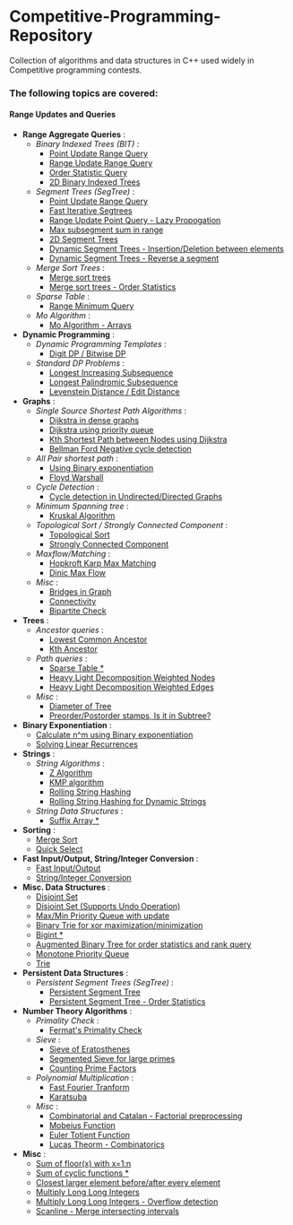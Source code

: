 # Competitive-Programming-Repository
Collection of algorithms and data structures in C++ used widely in Competitive programming contests. 

### The following topics are covered:

#### Range Updates and Queries
* **Range Aggregate Queries** :
  * *Binary Indexed Trees (BIT)* :
    * [Point Update Range Query](https://github.com/dragonslayerx/Competitive-Programming-Repository/blob/master/src/binary_indexed_tree.cpp)
    * [Range Update Range Query](https://github.com/dragonslayerx/Competitive-Programming-Repository/blob/master/src/binary_indexed_tree_range_query_range_update.cpp)
    * [Order Statistic Query](https://github.com/dragonslayerx/Competitive-Programming-Repository/blob/master/src/binary_indexed_tree_order_stat.cpp)
    * [2D Binary Indexed Trees](https://github.com/dragonslayerx/Competitive-Programming-Repository/blob/master/src/binary_indexed_tree_2D.cpp)
  * *Segment Trees (SegTree)* :
    * [Point Update Range Query](https://github.com/dragonslayerx/Competitive-Programming-Repository/blob/master/src/segment_tree_range_query_point_update.cpp) 
    * [Fast Iterative Segtrees](https://github.com/dragonslayerx/Competitive-Programming-Repository/blob/master/src/segment_trees_interative_fast.cpp)
    * [Range Update Point Query - Lazy Propogation](https://github.com/dragonslayerx/Competitive-Programming-Repository/blob/master/src/segment_tree_range_query_range_update_lazy_propogation.cpp)
    * [Max subsegment sum in range](https://github.com/dragonslayerx/Competitive-Programming-Repository/blob/master/src/segment_tree_custom_merge_function.cpp)
    * [2D Segment Trees](https://github.com/dragonslayerx/Competitive-Programming-Repository/blob/master/src/segment_tree_2D.cpp)
    * [Dynamic Segment Trees - Insertion/Deletion between elements](https://github.com/dragonslayerx/Competitive-Programming-Repository/blob/master/src/segment_tree_dynamic_using_treaps.cpp)
    * [Dynamic Segment Trees - Reverse a segment](https://github.com/dragonslayerx/Competitive-Programming-Repository/blob/master/src/segment_tree_dynamic_reverse_subarray_using_treap.cpp)
  * *Merge Sort Trees* :
    * [Merge sort trees](https://github.com/dragonslayerx/Competitive-Programming-Repository/blob/master/src/merge_sort_trees.cpp)
    * [Merge sort trees - Order Statistics](https://github.com/dragonslayerx/Competitive-Programming-Repository/blob/master/src/merge_sort_trees_order_stat_query.cpp)  
  * *Sparse Table* :
    * [Range Minimum Query](https://github.com/dragonslayerx/Competitive-Programming-Repository/blob/master/src/range_minimum_query_sparse_table.cpp)
  * *Mo Algorithm* :
    * [Mo Algorithm - Arrays](https://github.com/dragonslayerx/Competitive-Programming-Repository/blob/master/src/mo_algorithm_offline_range_query.cpp)
* **Dynamic Programming** :
  * *Dynamic Programming Templates* :
    * [Digit DP / Bitwise DP](https://github.com/dragonslayerx/Competitive-Programming-Repository/blob/master/src/dynamic_programming_templates.cpp)
  * *Standard DP Problems* :
    * [Longest Increasing Subsequence](https://github.com/dragonslayerx/Competitive-Programming-Repository/blob/master/src/longest_increasing_subsequence_lis_binary_search.cpp)
    * [Longest Palindromic Subsequence](https://github.com/dragonslayerx/Competitive-Programming-Repository/blob/master/src/palindrome_longest_subsequence.cpp)
    * [Levenstein Distance / Edit Distance](https://github.com/dragonslayerx/Competitive-Programming-Repository/blob/master/src/edit_distance_levenstein_dynamic_programming.cpp)
* **Graphs** :
  * *Single Source Shortest Path Algorithms* :
    * [Dijkstra in dense graphs](https://github.com/dragonslayerx/Competitive-Programming-Repository/blob/master/src/dijsktra_dense_graphs.cpp)
    * [Dijkstra using priority queue](https://github.com/dragonslayerx/Competitive-Programming-Repository/blob/master/src/dijkstra_using_priority_queue.cpp)
    * [Kth Shortest Path between Nodes using Dijkstra](https://github.com/dragonslayerx/Competitive-Programming-Repository/blob/master/src/kth_shortest_path_between_nodes_graph.cpp)
    * [Bellman Ford Negative cycle detection](https://github.com/dragonslayerx/Competitive-Programming-Repository/blob/master/src/bellman_ford.cpp)
  * *All Pair shortest path* :
    * [Using Binary exponentiation](https://github.com/dragonslayerx/Competitive-Programming-Repository/blob/master/src/all_pair_shortest_path_binary_exponentation.cpp)
    * [Floyd Warshall](https://github.com/dragonslayerx/Competitive-Programming-Repository/blob/master/src/all_pair_shortest_path_floyd_warshall.cpp)
  * *Cycle Detection* :
    * [Cycle detection in Undirected/Directed Graphs](https://github.com/dragonslayerx/Competitive-Programming-Repository/blob/master/src/cycle_detection_in_graph.cpp)
  * *Minimum Spanning tree* :
    * [Kruskal Algorithm](https://github.com/dragonslayerx/Competitive-Programming-Repository/blob/master/src/kruskal_min_spanning_tree.cpp)
  * *Topological Sort / Strongly Connected Component* :
    * [Topological Sort](https://github.com/dragonslayerx/Competitive-Programming-Repository/blob/master/src/topological_sort_kosaraju.cpp)
    * [Strongly Connected Component](https://github.com/dragonslayerx/Competitive-Programming-Repository/blob/master/src/strongly_connected_components_kosaraju.cpp) 
  * *Maxflow/Matching* :
    * [Hopkroft Karp Max Matching](https://github.com/dragonslayerx/Competitive-Programming-Repository/blob/master/src/max_bipartite_matching_hopcroft_karp.cpp)
    * [Dinic Max Flow](https://github.com/dragonslayerx/Competitive-Programming-Repository/blob/master/src/max_flow_network_dinic_algorithm.cpp)
  * *Misc* :
    * [Bridges in Graph](https://github.com/dragonslayerx/Competitive-Programming-Repository/blob/master/src/bridges_in_graph.cpp)
    * [Connectivity](https://github.com/dragonslayerx/Competitive-Programming-Repository/blob/master/src/isConnected_using_bfs.cpp)
    * [Bipartite Check](https://github.com/dragonslayerx/Competitive-Programming-Repository/blob/master/src/non_bipartite_check.cpp)
* **Trees** :
    * *Ancestor queries* :
        * [Lowest Common Ancestor](https://github.com/dragonslayerx/Competitive-Programming-Repository/blob/master/src/lowest_common_ancestor_lca.cpp)
        * [Kth Ancestor](https://github.com/dragonslayerx/Competitive-Programming-Repository/blob/master/src/kth_ancestor_tree.cpp)
    * *Path queries* :
        * [Sparse Table *](https://github.com/dragonslayerx/Competitive-Programming-Repository/blob/master/src/trees_path_query_sparse_tables.cpp)
        * [Heavy Light Decomposition Weighted Nodes](https://github.com/dragonslayerx/Competitive-Programming-Repository/blob/master/src/heavy_light_decomposition_wieghted_vertices(hld).cpp)
        * [Heavy Light Decomposition Weighted Edges](https://github.com/dragonslayerx/Competitive-Programming-Repository/blob/master/src/heavy_light_decomposition_weighted_edges%20(hld).cpp)
    * *Misc* :
        * [Diameter of Tree](https://github.com/dragonslayerx/Competitive-Programming-Repository/blob/master/src/tree_diameter.cpp)
        * [Preorder/Postorder stamps, Is it in Subtree?](https://github.com/dragonslayerx/Competitive-Programming-Repository/blob/master/src/tree_dfs_preorder_postorder_isInSubtree.cpp) 
* **Binary Exponentiation** :
   * [Calculate n^m using Binary exponentiation](https://github.com/dragonslayerx/Competitive-Programming-Repository/blob/master/src/power_binary_exponentiation.cpp)
   * [Solving Linear Recurrences](https://github.com/dragonslayerx/Competitive-Programming-Repository/blob/master/src/linear_recurrence_matrix_exponentiation.cpp)
* **Strings** :
   * *String Algorithms* :
       * [Z Algorithm](https://github.com/dragonslayerx/Competitive-Programming-Repository/blob/master/src/Z_algorithm_max_prefix_match.cpp)
       * [KMP algorithm](https://github.com/dragonslayerx/Competitive-Programming-Repository/blob/master/src/KMP.cpp)
       * [Rolling String Hashing](https://github.com/dragonslayerx/Competitive-Programming-Repository/blob/master/src/string_hashing.cpp)
       * [Rolling String Hashing for Dynamic Strings](https://github.com/dragonslayerx/Competitive-Programming-Repository/blob/master/src/string_hashing_dynamic_segment_trees.cpp)
   * *String Data Structures* :
       * [Suffix Array *](https://github.com/dragonslayerx/Competitive-Programming-Repository/blob/master/src/untested-codes/suffix_array.cpp)
* **Sorting** :
  * [Merge Sort](https://github.com/dragonslayerx/Competitive-Programming-Repository/blob/master/src/merge_sort_count_inversion.cpp)
  * [Quick Select](https://github.com/dragonslayerx/Competitive-Programming-Repository/blob/master/src/quick_select_order_stat_linear.cpp)
* **Fast Input/Output, String/Integer Conversion** :
   * [Fast Input/Output](https://github.com/dragonslayerx/Competitive-Programming-Repository/blob/master/src/fast_readInt_writeInt_function.cpp)
   * [String/Integer Conversion](https://github.com/dragonslayerx/Competitive-Programming-Repository/blob/master/src/int2string_string2int.cpp)
* **Misc. Data Structures** :
   * [Disjoint Set](https://github.com/dragonslayerx/Competitive-Programming-Repository/blob/master/src/disjoint_set.cpp)
   * [Disjoint Set (Supports Undo Operation)](https://github.com/dragonslayerx/Competitive-Programming-Repository/blob/master/src/disjoint_set_with_undo_operation.cpp)
   * [Max/Min Priority Queue with update](https://github.com/dragonslayerx/Competitive-Programming-Repository/blob/master/src/heap_using_multiset_max_min_insert_erase_update.cpp)
   * [Binary Trie for xor maximization/minimization](https://github.com/dragonslayerx/Competitive-Programming-Repository/blob/master/src/binary_trie_max_xor.cpp)
   * [Bigint *](https://github.com/dragonslayerx/Competitive-Programming-Repository/blob/master/src/bigint_library.cpp)
   * [Augmented Binary Tree for order statistics and rank query](https://github.com/dragonslayerx/Competitive-Programming-Repository/blob/master/src/orderstat_rank_query_augmented_bst.cpp)
   * [Monotone Priority Queue](https://github.com/dragonslayerx/Competitive-Programming-Repository/blob/master/src/monotone_priority_queue.cpp)
   * [Trie](https://github.com/dragonslayerx/Competitive-Programming-Repository/blob/master/src/trie_insertion_deleteion.cpp)
* **Persistent Data Structures** :
  * *Persistent Segment Trees (SegTree)* :
    * [Persistent Segment Tree](https://github.com/dragonslayerx/Competitive-Programming-Repository/blob/master/src/segment_tree_persistent.cpp)
    * [Persistent Segment Tree - Order Statistics](https://github.com/dragonslayerx/Competitive-Programming-Repository/blob/master/src/segment_tree_persistent_order_stat.cpp)
* **Number Theory Algorithms** :
  * *Primality Check* :
      * [Fermat's Primality Check](https://github.com/dragonslayerx/Competitive-Programming-Repository/blob/master/src/primality_check_fermat.cpp)
  * *Sieve* :
      * [Sieve of Eratosthenes](https://github.com/dragonslayerx/Competitive-Programming-Repository/blob/master/src/prime_sieve.cpp)
      * [Segmented Sieve for large primes](https://github.com/dragonslayerx/Competitive-Programming-Repository/blob/master/src/segmented_sieve_large_primes.cpp)
      * [Counting Prime Factors](https://github.com/dragonslayerx/Competitive-Programming-Repository/blob/master/src/prime_factor_count.cpp)
  * *Polynomial Multiplication* :
      * [Fast Fourier Tranform](https://github.com/dragonslayerx/Competitive-Programming-Repository/blob/master/src/fast_fourier_transform_fft.cpp)
      * [Karatsuba](https://github.com/dragonslayerx/Competitive-Programming-Repository/blob/master/src/karatsuba_polynomial_multiplication.cpp)
  * *Misc* :
      * [Combinatorial and Catalan - Factorial preprocessing](https://github.com/dragonslayerx/Competitive-Programming-Repository/blob/master/src/factorial_preprocessing.cpp)
      * [Mobeius Function](https://github.com/dragonslayerx/Competitive-Programming-Repository/blob/master/src/mobeius_function.cpp)
      * [Euler Totient Function](https://github.com/dragonslayerx/Competitive-Programming-Repository/blob/master/src/euler_phi_euler_totient_function.cpp)
      * [Lucas Theorm - Combinatorics](https://github.com/dragonslayerx/Competitive-Programming-Repository/blob/master/src/lucas_combinatorics.cpp)  
* **Misc** :
  * [Sum of floor(x) with x=1:n](https://github.com/dragonslayerx/Competitive-Programming-Repository/blob/master/src/aggreate_sqrt_distinct_values.cpp)
  * [Sum of cyclic functions *](https://github.com/dragonslayerx/Competitive-Programming-Repository/blob/master/src/aggregate_cyclic_function.cpp)
  * [Closest larger element before/after every element](https://github.com/dragonslayerx/Competitive-Programming-Repository/blob/master/src/closest_max_element_before_after_index_using_stack.cpp)
  * [Multiply Long Long Integers](https://github.com/dragonslayerx/Competitive-Programming-Repository/blob/master/src/multiply_longlong_integers.cpp)
  * [Multiply Long Long Integers - Overflow detection](https://github.com/dragonslayerx/Competitive-Programming-Repository/blob/master/src/multiply_detect_overflow.cpp)
  * [Scanline - Merge intersecting intervals](https://github.com/dragonslayerx/Competitive-Programming-Repository/blob/master/src/scanline_merge_overlapping_intervals.cpp)
  
  
      
      
  
  
   
   


















